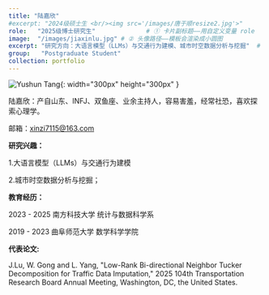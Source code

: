 ```yaml
---
title: "陆嘉欣"
#excerpt: "2024级硕士生 <br/><img src='/images/唐于顺resize2.jpg'>"
role:   "2025级博士研究生"              # ① 卡片副标题——用自定义变量 role
image:  "/images/jiaxinlu.jpg" # ② 头像路径——模板会渲染成小圆图
excerpt: "研究方向：大语言模型（LLMs）与交通行为建模、城市时空数据分析与挖掘"  # ③ 简短文字摘要
group:   "Postgraduate Student" 
collection: portfolio
---
```



![Yushun Tang](/images/jiaxinlu.jpg){: width="300px" height="300px" }

陆嘉欣：产自山东、INFJ、双鱼座、业余主持人，容易害羞，经常社恐，喜欢探索心理学。

邮箱：xinzi7115@163.com

**研究兴趣：**

1.大语言模型（LLMs）与交通行为建模

2.城市时空数据分析与挖掘；

**教育经历：**

2023 - 2025 南方科技大学 统计与数据科学系

2019 - 2023 曲阜师范大学 数学科学学院

**代表论文:**

J.Lu, W. Gong and L. Yang, "Low-Rank Bi-directional Neighbor Tucker Decomposition for Traffic Data Imputation," 2025 104th Transportation Research Board Annual Meeting, Washington, DC, the United States.

